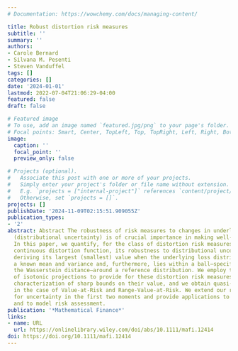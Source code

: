 ```yaml
---
# Documentation: https://wowchemy.com/docs/managing-content/

title: Robust distortion risk measures
subtitle: ''
summary: ''
authors:
- Carole Bernard
- Silvana M. Pesenti
- Steven Vanduffel
tags: []
categories: []
date: '2024-01-01'
lastmod: 2022-07-04T21:06:29-04:00
featured: false
draft: false

# Featured image
# To use, add an image named `featured.jpg/png` to your page's folder.
# Focal points: Smart, Center, TopLeft, Top, TopRight, Left, Right, BottomLeft, Bottom, BottomRight.
image:
  caption: ''
  focal_point: ''
  preview_only: false

# Projects (optional).
#   Associate this post with one or more of your projects.
#   Simply enter your project's folder or file name without extension.
#   E.g. `projects = ["internal-project"]` references `content/project/deep-learning/index.md`.
#   Otherwise, set `projects = []`.
projects: []
publishDate: '2024-11-09T02:15:51.909055Z'
publication_types:
- '2'
abstract: Abstract The robustness of risk measures to changes in underlying loss distributions
  (distributional uncertainty) is of crucial importance in making well-informed decisions.
  In this paper, we quantify, for the class of distortion risk measures with an absolutely
  continuous distortion function, its robustness to distributional uncertainty by
  deriving its largest (smallest) value when the underlying loss distribution has
  a known mean and variance and, furthermore, lies within a ball—specified through
  the Wasserstein distance—around a reference distribution. We employ the technique
  of isotonic projections to provide for these distortion risk measures a complete
  characterization of sharp bounds on their value, and we obtain quasi-explicit bounds
  in the case of Value-at-Risk and Range-Value-at-Risk. We extend our results to account
  for uncertainty in the first two moments and provide applications to portfolio optimization
  and to model risk assessment.
publication: '*Mathematical Finance*'
links:
- name: URL
  url: https://onlinelibrary.wiley.com/doi/abs/10.1111/mafi.12414
doi: https://doi.org/10.1111/mafi.12414
---
```

